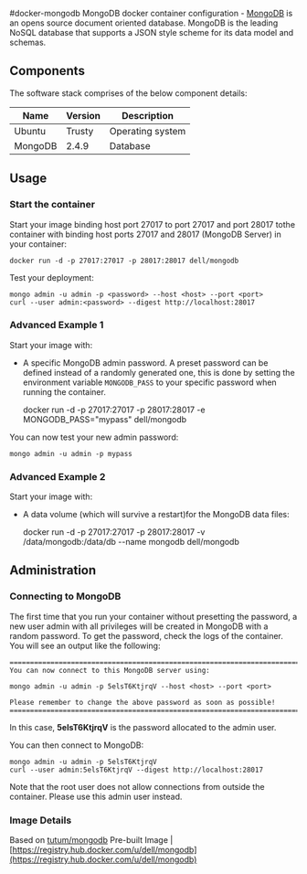 #docker-mongodb
MongoDB docker container configuration - [MongoDB](http://www.mongodb.org/) is an opens source document oriented database. MongoDB is the leading NoSQL database that supports a JSON style scheme for its data model and schemas.

## Components
The software stack comprises of the below component details:

Name       | Version    | Description
-----------|------------|------------------------------
Ubuntu     | Trusty     | Operating system
MongoDB    | 2.4.9      | Database

## Usage

### Start the container
Start your image binding host port 27017 to port 27017 and port 28017 tothe container with binding host ports 27017 and 28017 (MongoDB Server) in your container:

    docker run -d -p 27017:27017 -p 28017:28017 dell/mongodb

Test your deployment:

    mongo admin -u admin -p <password> --host <host> --port <port>
    curl --user admin:<password> --digest http://localhost:28017


### Advanced Example 1
Start your image with:

* A specific MongoDB admin password. A preset password can be defined instead of a randomly generated one, this is done by setting the environment variable `MONGODB_PASS` to your specific password when running the container.

    docker run -d -p 27017:27017 -p 28017:28017 -e MONGODB_PASS="mypass" dell/mongodb

You can now test your new admin password:

    mongo admin -u admin -p mypass

<a name="advanced-example-2"></a>
### Advanced Example 2
Start your image with:

* A data volume (which will survive a restart)for the MongoDB data files:

    docker run -d -p 27017:27017 -p 28017:28017 -v /data/mongodb:/data/db --name mongodb dell/mongodb


## Administration

### Connecting to MongoDB
The first time that you run your container without presetting the password, a new user admin with all privileges will be created in MongoDB with a random password. To get the password, check the logs of the container. You will see an output like the following:


    ========================================================================
    You can now connect to this MongoDB server using:

    mongo admin -u admin -p 5elsT6KtjrqV --host <host> --port <port>

    Please remember to change the above password as soon as possible!
    ========================================================================


In this case, **5elsT6KtjrqV** is the password allocated to the admin user.

You can then connect to MongoDB:

    mongo admin -u admin -p 5elsT6KtjrqV
    curl --user admin:5elsT6KtjrqV --digest http://localhost:28017

Note that the root user does not allow connections from outside the container. Please use this admin user instead.

### Image Details

Based on [tutum/mongodb](https://github.com/tutumcloud/tutum-docker-mongodb)
Pre-built Image   | [https://registry.hub.docker.com/u/dell/mongodb](https://registry.hub.docker.com/u/dell/mongodb) 
